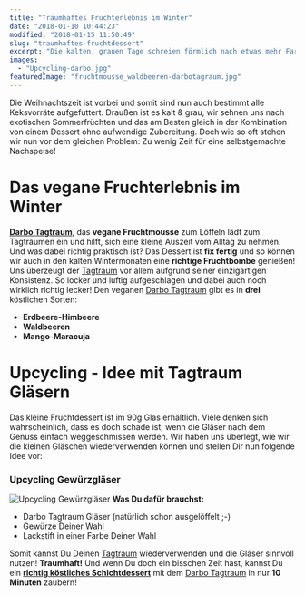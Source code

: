 ```yaml
---
title: "Traumhaftes Fruchterlebnis im Winter"
date: "2018-01-10 10:44:23"
modified: "2018-01-15 11:50:49"
slug: "traumhaftes-fruchtdessert"
excerpt: "Die kalten, grauen Tage schreien förmlich nach etwas mehr Farbe, oder? Der Tagtraum von Darbo schafft das defintiv!"
images:
  - "Upcycling-darbo.jpg"
featuredImage: "fruchtmousse_waldbeeren-darbotagraum.jpg"
---
```


Die Weihnachtszeit ist vorbei und somit sind nun auch bestimmt alle Keksvorräte aufgefuttert. Draußen ist es kalt & grau, wir sehnen uns nach exotischen Sommerfrüchten und das am Besten gleich in der Kombination von einem Dessert ohne aufwendige Zubereitung. Doch wie so oft stehen wir nun vor dem gleichen Problem: Zu wenig Zeit für eine selbstgemachte Nachspeise!

# Das vegane Fruchterlebnis im Winter

[**Darbo Tagtraum**](https://www.darbo.at/de/produkte/tagtraum-fruchtikus), das **vegane Fruchtmousse** zum Löffeln lädt zum Tagträumen ein und hilft, sich eine kleine Auszeit vom Alltag zu nehmen. Und was dabei richtig praktisch ist? Das Dessert ist **fix fertig** und so können wir auch in den kalten Wintermonaten eine **richtige Fruchtbombe** genießen! Uns überzeugt der [Tagtraum](https://www.darbo.at/de/produkte/tagtraum-fruchtikus/tagtraum-90-g) vor allem aufgrund seiner einzigartigen Konsistenz. So locker und luftig aufgeschlagen und dabei auch noch wirklich richtig lecker! Den veganen [Darbo Tagtraum](https://www.darbo.at/de/produkte/tagtraum-fruchtikus) gibt es in **drei** köstlichen Sorten:

*   **Erdbeere-Himbeere**
*   **Waldbeeren**
*   **Mango-Maracuja**

# Upcycling - Idee mit Tagtraum Gläsern

Das kleine Fruchtdessert ist im 90g Glas erhältlich. Viele denken sich wahrscheinlich, dass es doch schade ist, wenn die Gläser nach dem Genuss einfach weggeschmissen werden. Wir haben uns überlegt, wie wir die kleinen Gläschen wiederverwenden können und stellen Dir nun folgende Idee vor:

### Upcycling Gewürzgläser

![Upcycling Gewürzgläser](https://www.veganblatt.com/i/Upcycling-darbo.jpg) **Was Du dafür brauchst:**

*   Darbo Tagtraum Gläser (natürlich schon ausgelöffelt ;-)
*   Gewürze Deiner Wahl
*   Lackstift in einer Farbe Deiner Wahl

Somit kannst Du Deinen [Tagtraum](https://www.darbo.at/de/produkte/tagtraum-fruchtikus) wiederverwenden und die Gläser sinnvoll nutzen! **Traumhaft!** Und wenn Du doch ein bisschen Zeit hast, kannst Du ein [**richtig köstliches Schichtdessert**](https://www.veganblatt.com/schichtdessert) mit dem [Darbo Tagtraum](https://www.darbo.at/de/produkte/tagtraum-fruchtikus/tagtraum-90-g) in nur **10 Minuten** zaubern!